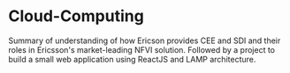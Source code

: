 # Cloud-Computing
Summary of understanding of how Ericson provides CEE and SDI and their roles in Ericsson's market-leading NFVI solution. Followed by a project  to build a small web application using ReactJS and LAMP architecture.

